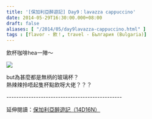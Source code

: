```yaml
---
title: '[保加利亞醉遊記] Day9：lavazza cappuccino'
date: 2014-05-29T16:30:00.000+08:00
draft: false
aliases: [ "/2014/05/day9lavazza-cappuccino.html" ]
tags : [flavor - 飲！, travel - България (Bulgaria)]
---
```


飲杯咖啡hea一陣～  

[![](https://2.bp.blogspot.com/-RFMi1ykAlY8/XDsKX-FqMeI/AAAAAAAAFVE/oJppJos4IhUMEUElFRcu9k6xpoF7rifJwCLcBGAs/s640/14104125768_33a9077ba8_z.jpg)](https://2.bp.blogspot.com/-RFMi1ykAlY8/XDsKX-FqMeI/AAAAAAAAFVE/oJppJos4IhUMEUElFRcu9k6xpoF7rifJwCLcBGAs/s1600/14104125768_33a9077ba8_z.jpg)

but為甚麼都是無柄的玻璃杯？  
熱辣辣拎唔起隻杯點飲呀大佬？？？  
  
\-----------------------------------------------  
  
延伸閱讀：[保加利亞醉遊記（14D16N）](http://www.hidie.net/2014/06/14d16n.html)